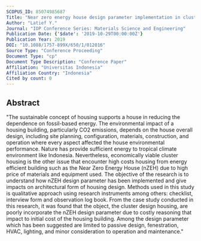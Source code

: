 ```yaml
---
SCOPUS_ID: 85074985687
Title: "Near zero energy house design parameter implementation in cluster housing - A case study"
Author: "Latief Y."
Journal: "IOP Conference Series: Materials Science and Engineering"
Publication Date: {'$date': '2019-10-29T00:00:00Z'}
Publication Year: 2019
DOI: "10.1088/1757-899X/650/1/012016"
Source Type: "Conference Proceeding"
Document Type: "cp"
Document Type Description: "Conference Paper"
Affiliation: "Universitas Indonesia"
Affiliation Country: "Indonesia"
Cited by count: 0
---
```


## Abstract
"The sustainable concept of housing supports a house in reducing the dependence on fossil-based energy. The environmental impact of a housing building, particularly CO2 emissions, depends on the house overall design, including site planning, configuration, materials, construction, and operation where every aspect affected the house environmental performance. Nature has provide sufficient energy to tropical climate environment like Indonesia. Nevertheless, economically viable cluster housing is the other issue that encounter high costs housing from energy efficient building such as the Near Zero Energy House (nZEH) due to high price of materials and equipment used. The objective of the research is to understand how nZEH design parameter has been implemented and give impacts on architectural form of housing design. Methods used in this study is qualitative approach using research instruments among others: checklist, interview form and observation log book. From the case study conducted in this research, it was found that the object, the cluster design housing, are poorly incorporate the nZEH design parameter due to costly reasoning that impact to initial cost of the housing building. Among the design parameter which has been suggested are limited to passive design, fenestration, HVAC, lighting, and minor consideration to operation and maintenance."
